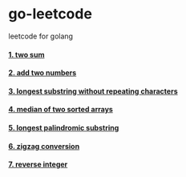 go-leetcode
===
leetcode for golang

#### [1. two sum](https://github.com/hitzzc/go-leetcode/tree/master/two_sum)
#### [2. add two numbers](https://github.com/hitzzc/go-leetcode/tree/master/add_two_numbers)
#### [3. longest substring without repeating characters](https://github.com/hitzzc/go-leetcode/tree/master/longest_substring_without_repeating_characters)
#### [4. median of two sorted arrays](https://github.com/hitzzc/go-leetcode/tree/master/median_of_two_sorted_arrays)
#### [5. longest palindromic substring](https://github.com/hitzzc/go-leetcode/tree/master/longest_palindromic_substring)
#### [6. zigzag conversion](https://github.com/hitzzc/go-leetcode/tree/master/zigzag_conversion)
#### [7. reverse integer](https://github.com/hitzzc/go-leetcode/tree/master/reverse_integer)


